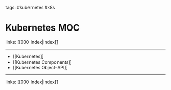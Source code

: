tags: #kubernetes #k8s

# Kubernetes MOC

links: [[000 Index|Index]]

---

- [[Kubernetes]]
- [[Kubernetes Components]]
- [[Kubernetes Object-API]]

---
links: [[000 Index|Index]]